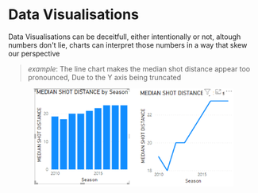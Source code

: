 # Data Visualisations


Data Visualisations can be deceitfull, either intentionally or not, altough numbers don't lie, charts can interpret those numbers in a way that skew our perspective


> *example*: The line chart makes the median shot distance appear too pronounced, Due to the Y axis being truncated
<p align="center">
  <img src="img/Wrapped_chart.png" style="width:80%;" />
</p>